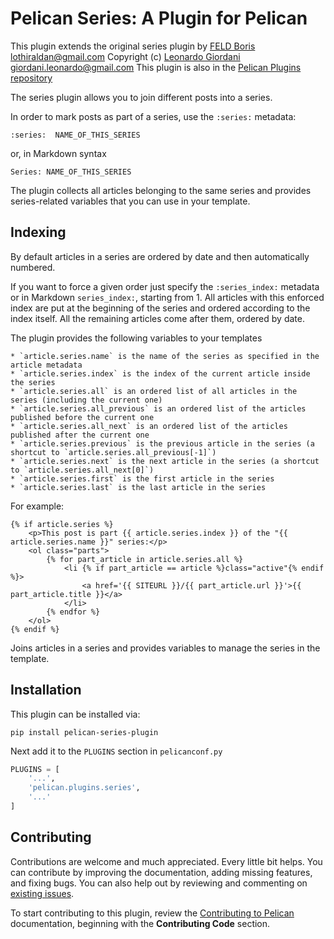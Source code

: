 # Pelican Series: A Plugin for Pelican

This plugin extends the original series plugin by [FELD Boris <lothiraldan@gmail.com>](https://github.com/Lothiraldan)
Copyright (c) [Leonardo Giordani <giordani.leonardo@gmail.com>](https://github.com/TheDigitalCatOnline)
This plugin is also in the [Pelican Plugins repository](https://github.com/getpelican/pelican-plugins)

The series plugin allows you to join different posts into a series.

In order to mark posts as part of a series, use the `:series:` metadata:

    :series:  NAME_OF_THIS_SERIES

or, in Markdown syntax

    Series: NAME_OF_THIS_SERIES

The plugin collects all articles belonging to the same series and provides
series-related variables that you can use in your template.

## Indexing

By default articles in a series are ordered by date and then automatically numbered.

If you want to force a given order just specify the `:series_index:` metadata or in Markdown `series_index:`,
starting from 1. All articles with this enforced index are put at the beginning of
the series and ordered according to the index itself. All the remaining articles
come after them, ordered by date.

The plugin provides the following variables to your templates

    * `article.series.name` is the name of the series as specified in the article metadata
    * `article.series.index` is the index of the current article inside the series
    * `article.series.all` is an ordered list of all articles in the series (including the current one)
    * `article.series.all_previous` is an ordered list of the articles published before the current one
    * `article.series.all_next` is an ordered list of the articles published after the current one
    * `article.series.previous` is the previous article in the series (a shortcut to `article.series.all_previous[-1]`)
    * `article.series.next` is the next article in the series (a shortcut to `article.series.all_next[0]`)
    * `article.series.first` is the first article in the series
    * `article.series.last` is the last article in the series

For example:

    {% if article.series %}
        <p>This post is part {{ article.series.index }} of the "{{ article.series.name }}" series:</p>
        <ol class="parts">
            {% for part_article in article.series.all %}
                <li {% if part_article == article %}class="active"{% endif %}>
                    <a href='{{ SITEURL }}/{{ part_article.url }}'>{{ part_article.title }}</a>
                </li>
            {% endfor %}
        </ol>
    {% endif %}


Joins articles in a series and provides variables to manage the series in the template.

## Installation

This plugin can be installed via:

    pip install pelican-series-plugin

Next add it to the `PLUGINS` section in `pelicanconf.py`

```python
PLUGINS = [
    '...',
    'pelican.plugins.series',
    '...'
]
```

## Contributing

Contributions are welcome and much appreciated. Every little bit helps.
You can contribute by improving the documentation, adding missing features, and fixing bugs.
You can also help out by reviewing and commenting on [existing issues][].

To start contributing to this plugin, review the [Contributing to Pelican][] documentation, beginning with the **Contributing Code** section.

[existing issues]: https://github.com/johanvergeer/pelican-series/issues
[Contributing to Pelican]: https://docs.getpelican.com/en/latest/contribute.html
